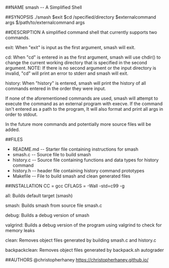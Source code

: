##NAME
  smash -- A Simplified Shell

##SYNOPSIS
  ./smash
  $exit
  $cd /specified/directory
  $externalcommand args
  $/path/to/externalcommand args

##DESCRIPTION
  A simplified command shell that currently supports two commands.

  exit: When "exit" is input as the first argument, smash will exit.

  cd: When "cd" is entered in as the first argument, smash will use chdir() to change the current working directory that is specified in the second argument.
  NOTE: If there is no second argument or the input directory is invalid, "cd" will print an error to stderr and smash will exit.

  history: When "history" is entered, smash will print the history of all commands entered in the order they were input.

  If none of the aforementioned commands are used, smash will attempt to execute the command as an external program with execve. If the command isn't entered as a path to the program,  It will also format and print all args in order to stdout.

  In the future more commands and potentially more source files will be added.

##FILES
  * README.md -- Starter file containing instructions for smash
  * smash.c -- Source file to build smash
  * history.c -- Source file containing functions and data types for history command
  * history.h -- header file containing history command prototypes
  * Makefile -- File to build smash and clean generated files

##INSTALLATION
  CC = gcc
  CFLAGS = -Wall -std=c99 -g

  all: Builds default target (smash)

  smash: Builds smash from source file smash.c

  debug: Builds a debug version of smash

  valgrind: Builds a debug version of the program using valgrind to check for memory leaks

  clean: Removes object files generated by building smash.c and history.c

  backpackclean: Removes object files generated by backpack.sh autograder

##AUTHORS
  @christopherhaney
  https://christopherhaney.github.io/
